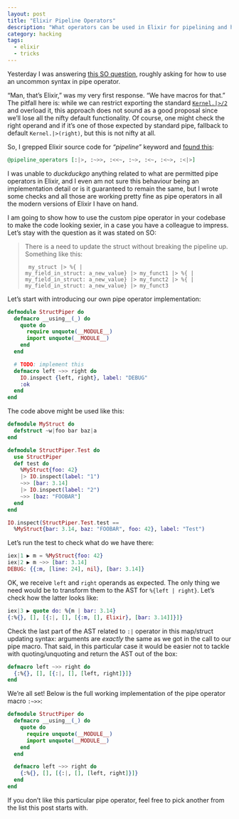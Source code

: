 ```yaml
---
layout: post
title: "Elixir Pipeline Operators"
description: "What operators can be used in Elixir for pipelining and how"
category: hacking
tags:
  - elixir
  - tricks
---
```


Yesterday I was answering [this SO question](https://stackoverflow.com/a/49314637/2035262),
roughly asking for how to use an uncommon syntax in pipe operator.

“Man, that’s Elixir,” was my very first response. “We have macros for that.”
The pitfall here is: while we can restrict exporting the standard
[`Kernel.|>/2`](https://hexdocs.pm/elixir/Kernel.html#%7C%3E/2) and overload it,
this approach does not sound as a good proposal since we’ll lose all the nifty
default functionality. Of course, one might check the right operand and if it’s
one of those expected by standard pipe, fallback to default `Kernel.|>(right)`,
but this is not nifty at all.

So, I grepped Elixir source code for _“pipeline”_ keyword and [found this](https://github.com/elixir-lang/elixir/blob/master/lib/elixir/lib/code/formatter.ex#L22):

```elixir
@pipeline_operators [:|>, :~>>, :<<~, :~>, :<~, :<~>, :<|>]
```

I was unable to _duckduckgo_ anything related to what are permitted pipe
operators in Elixir, and I even am not sure this behaviour being an
implementation detail or is it guaranteed to remain the same, but I wrote
some checks and all those are working pretty fine as pipe operators in all
the modern versions of Elixir I have on hand.

I am going to show how to use the custom pipe operator in your codebase
to make the code looking sexier, in a case you have a colleague to impress.
Let’s stay with the question as it was stated on SO:

> There is a need to update the struct without breaking the pipeline up.
> Something like this:
> <code lang="elixir"><pre>
> my_struct
> |> %{ | my_field_in_struct: a_new_value}
> |> my_funct1
> |> %{ | my_field_in_struct: a_new_value}
> |> my_funct2
> |> %{ | my_field_in_struct: a_new_value}
> |> my_funct3
> </pre></code>

Let’s start with introducing our own pipe operator implementation:

```elixir
defmodule StructPiper do
  defmacro __using__(_) do
    quote do
      require unquote(__MODULE__)
      import unquote(__MODULE__)
    end
  end

  # TODO: implement this
  defmacro left ~>> right do
    IO.inspect {left, right}, label: "DEBUG"
    :ok
  end
end
```

The code above might be used like this:

```elixir
defmodule MyStruct do
  defstruct ~w|foo bar baz|a
end

defmodule StructPiper.Test do
  use StructPiper
  def test do
    %MyStruct{foo: 42}
    |> IO.inspect(label: "1")
    ~>> [bar: 3.14]
    |> IO.inspect(label: "2")
    ~>> [baz: "FOOBAR"]
  end
end

IO.inspect(StructPiper.Test.test ==
  %MyStruct{bar: 3.14, baz: "FOOBAR", foo: 42}, label: "Test")
```

Let’s run the test to check what do we have there:

```elixir
iex|1 ▶ m = %MyStruct{foo: 42}
iex|2 ▶ m ~>> [bar: 3.14]
DEBUG: {{:m, [line: 24], nil}, [bar: 3.14]}
```

OK, we receive `left` and `right` operands as expected. The only thing we need
would be to transform them to the AST for `%{left | right}`. Let’s check
how the latter looks like:

```elixir
iex|3 ▶ quote do: %{m | bar: 3.14}
{:%{}, [], [{:|, [], [{:m, [], Elixir}, [bar: 3.14]]}]}
```

Check the last part of the AST related to `:|` operator in this map/struct
updating syntax: arguments are _exactly_ the same as we got in the call to
our pipe macro. That said, in this particular case it would be easier not to
tackle with quoting/unquoting and return the AST out of the box:

```elixir
defmacro left ~>> right do
  {:%{}, [], [{:|, [], [left, right]}]}
end
```

We’re all set! Below is the full working implementation of the pipe operator
macro `:~>>`:

```elixir
defmodule StructPiper do
  defmacro __using__(_) do
    quote do
      require unquote(__MODULE__)
      import unquote(__MODULE__)
    end
  end

  defmacro left ~>> right do
    {:%{}, [], [{:|, [], [left, right]}]}
  end
end
```

If you don’t like this particular pipe operator, feel free to pick another
from the list this post starts with.

